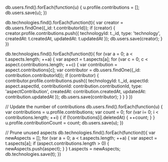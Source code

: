 db.users.find().forEach(function(u) {
  u.profile.contributions = [];
  db.users.save(u);
})

db.technologies.find().forEach(function(t){
  var creator = db.users.findOne({_id: t.contributorId});
  if (creator) {
    creator.profile.contributions.push({
        technologyId: t._id,
        type: 'technology',
        createdAt: t.createdAt,
        updatedAt: t.updatedAt
    });
    db.users.save(creator);
  }
})

db.technologies.find().forEach(function(t){
  for (var a = 0; a < t.aspects.length; ++a) {
    var aspect = t.aspects[a];
    for (var c = 0; c < aspect.contributions.length; ++c) {
      var contribution = aspect.contributions[c];
      var contributor = db.users.findOne({_id: contribution.contributorId});
      if (contributor) {
        contributor.profile.contributions.push({
            technologyId: t._id,
            aspectId: aspect.aspectId,
            contributionId: contribution.contributionId,
            type: 'aspectContribution',
            createdAt: contribution.createdAt,
            updatedAt: contribution.updatedAt
        });
        db.users.save(contributor);
      }
    }
  }
})

// Update the number of contributions
db.users.find().forEach(function(u) {
  var contributions = u.profile.contributions;
  var count = 0;
  for (var i= 0; i < contributions.length; ++i) {
    if (!contributions[i].deletedAt) {
      ++count;
    }
  }
  u.profile.contributionCount = count;
  db.users.save(u);
})

// Prune unused aspects
db.technologies.find().forEach(function(t){
  var newAspects = [];
  for (var a = 0; a < t.aspects.length; ++a) {
    var aspect = t.aspects[a];
    if (aspect.contributions.length > 0) {
      newAspects.push(aspect);
    }
  }
  t.aspects = newAspects;
  db.technologies.save(t);
})
